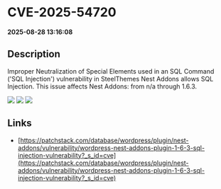 # CVE-2025-54720

**2025-08-28 13:16:08**

## Description
Improper Neutralization of Special Elements used in an SQL Command ('SQL Injection') vulnerability in SteelThemes Nest Addons allows SQL Injection. This issue affects Nest Addons: from n/a through 1.6.3.

![](https://img.shields.io/static/v1?label=Score&message=9.3&color=red)
![](https://img.shields.io/static/v1?label=Severity&message=CRITICAL&color=red)
![](https://img.shields.io/static/v1?label=CWE&message=SQL&color=green)

## Links
- [https://patchstack.com/database/wordpress/plugin/nest-addons/vulnerability/wordpress-nest-addons-plugin-1-6-3-sql-injection-vulnerability?_s_id=cve](https://patchstack.com/database/wordpress/plugin/nest-addons/vulnerability/wordpress-nest-addons-plugin-1-6-3-sql-injection-vulnerability?_s_id=cve)
